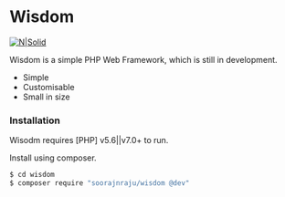 # Wisdom

[![N|Solid](https://soorajnraju.com/favicon.ico)](https://soorajnraju.com/)

Wisdom is a simple PHP Web Framework, which is still in development.

  - Simple
  - Customisable
  - Small in size
### Installation

Wisodm requires [PHP] v5.6||v7.0+ to run.

Install using composer.

```sh
$ cd wisdom
$ composer require "soorajnraju/wisdom @dev"
```
